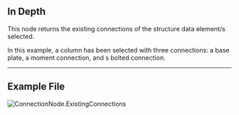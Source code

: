 ## In Depth
This node returns the existing connections of the structure data element/s selected.

In this example, a column has been selected with three connections: a base plate, a moment connection, and s bolted connection.
___
## Example File

![ConnectionNode.ExistingConnections](./AdvanceSteel.ConnectionAutomation.Nodes.ConnectionNode.ExistingConnections_img.jpg)